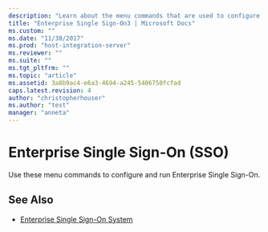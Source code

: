 ```yaml
---
description: "Learn about the menu commands that are used to configure and run Enterprise Single Sign-On (SSO)."
title: "Enterprise Single Sign-On3 | Microsoft Docs"
ms.custom: ""
ms.date: "11/30/2017"
ms.prod: "host-integration-server"
ms.reviewer: ""
ms.suite: ""
ms.tgt_pltfrm: ""
ms.topic: "article"
ms.assetid: 3a8b9ac4-e6a3-4694-a245-5406750fcfad
caps.latest.revision: 4
author: "christopherhouser"
ms.author: "test"
manager: "anneta"
---
```

# Enterprise Single Sign-On (SSO)

Use these menu commands to configure and run Enterprise Single Sign-On.  
  
## See Also
  
- [Enterprise Single Sign-On System](../core/enterprise-single-sign-on-system2.md)
